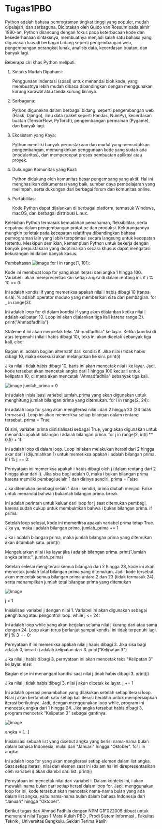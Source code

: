 # Tugas1PBO
Python adalah bahasa pemrograman tingkat tinggi yang populer, mudah dipelajari, dan serbaguna. Diciptakan oleh Guido van Rossum pada akhir 1980-an, Python dirancang dengan fokus pada keterbacaan kode dan kesederhanaan sintaksnya, membuatnya menjadi salah satu bahasa yang digunakan luas di berbagai bidang seperti pengembangan web, pengembangan perangkat lunak, analisis data, kecerdasan buatan, dan banyak lagi.

Beberapa ciri khas Python meliputi:
1. Sintaks Mudah Dipahami:

    Penggunaan indentasi (spasi) untuk menandai blok kode, yang membuatnya lebih mudah dibaca dibandingkan dengan menggunakan kurung kurawal atau tanda kurung lainnya.

2. Serbaguna:

    Python digunakan dalam berbagai bidang, seperti pengembangan web (Flask, Django), ilmu data (paket seperti Pandas, NumPy), kecerdasan buatan (TensorFlow, PyTorch), pengembangan permainan (Pygame), dan banyak lagi.

3. Ekosistem yang Kaya:

    Python memiliki banyak perpustakaan dan modul yang memudahkan pengembangan, memungkinkan penggunaan kode yang sudah ada (modularitas), dan mempercepat proses pembuatan aplikasi atau proyek.

4. Dukungan Komunitas yang Kuat:

    Python didukung oleh komunitas besar pengembang yang aktif. Hal ini menghasilkan dokumentasi yang baik, sumber daya pembelajaran yang melimpah, serta dukungan dari berbagai forum dan komunitas online.

5. Portabilitas:

    Kode Python dapat dijalankan di berbagai platform, termasuk Windows, macOS, dan berbagai distribusi Linux.

Kelebihan Python termasuk kemudahan pemahaman, fleksibilitas, serta cepatnya dalam pengembangan prototipe dan produksi. Kekurangannya mungkin terletak pada kecepatan relatifnya dibandingkan bahasa pemrograman lain yang lebih teroptimasi secara langsung untuk kecepatan tertentu. Meskipun demikian, kemampuan Python untuk bekerja dengan banyak perpustakaan yang dioptimalkan secara khusus dapat mengatasi kekurangan ini dalam banyak kasus.


Pembahasan
![image](https://github.com/Ahmadfadhila/Tugas1PBO/assets/150579766/e8dae0e0-04c8-419c-84dc-5888ec85dd43)
for i in range(1, 101):

Kode ini membuat loop for yang akan iterasi dari angka 1 hingga 100. Variabel i akan merepresentasikan setiap angka di dalam rentang ini.
if i % 10 == 0:

Ini adalah kondisi if yang memeriksa apakah nilai i habis dibagi 10 (tanpa sisa). % adalah operator modulo yang memberikan sisa dari pembagian.
for _ in range(3):

Ini adalah loop for di dalam kondisi if yang akan dijalankan ketika nilai i adalah kelipatan 10. Loop ini akan dijalankan tiga kali karena range(3).
print("Ahmadfadhila")

Statement ini akan mencetak teks "Ahmadfadhila" ke layar. Ketika kondisi di atas terpenuhi (nilai i habis dibagi 10), teks ini akan dicetak sebanyak tiga kali.
else:

Bagian ini adalah bagian alternatif dari kondisi if. Jika nilai i tidak habis dibagi 10, maka eksekusi akan melanjutkan ke sini.
print(i)

Jika nilai i tidak habis dibagi 10, baris ini akan mencetak nilai i ke layar.
Jadi, kode tersebut akan mencetak angka dari 1 hingga 100 kecuali untuk kelipatan 10, di mana akan mencetak "Ahmadfadhila" sebanyak tiga kali.

![image](https://github.com/Ahmadfadhila/Tugas1PBO/assets/150579766/5a20b891-598b-48aa-9745-391aa163a826)
jumlah_prima = 0

Ini adalah inisialisasi variabel jumlah_prima yang akan digunakan untuk menghitung jumlah bilangan prima yang ditemukan.
for i in range(2, 24):

Ini adalah loop for yang akan mengiterasi nilai i dari 2 hingga 23 (24 tidak termasuk). Loop ini akan memeriksa setiap bilangan dalam rentang tersebut.
prima = True

Di sini, variabel prima diinisialisasi sebagai True, yang akan digunakan untuk menandai apakah bilangan i adalah bilangan prima.
for j in range(2, int(i ** 0.5) + 1):

Ini adalah loop di dalam loop. Loop ini akan melakukan iterasi dari 2 hingga akar dari i (dijumlahkan 1) untuk memeriksa apakah i adalah bilangan prima.
if i % j == 0:

Pernyataan ini memeriksa apakah i habis dibagi oleh j (dalam rentang dari 2 hingga akar dari i). Jika sisa bagi adalah 0, maka i bukan bilangan prima karena memiliki pembagi selain 1 dan dirinya sendiri.
prima = False

Jika ditemukan pembagi selain 1 dan i sendiri, prima diubah menjadi False untuk menandai bahwa i bukanlah bilangan prima.
break

Ini adalah perintah untuk keluar dari loop for j saat ditemukan pembagi, karena sudah cukup untuk membuktikan bahwa i bukan bilangan prima.
if prima:

Setelah loop selesai, kode ini memeriksa apakah variabel prima tetap True. Jika ya, maka i adalah bilangan prima.
jumlah_prima += 1

Jika i adalah bilangan prima, maka jumlah bilangan prima yang ditemukan akan ditambah satu.
print(i)

Mengeluarkan nilai i ke layar jika i adalah bilangan prima.
print("Jumlah angka prima:", jumlah_prima)

Setelah selesai mengiterasi semua bilangan dari 2 hingga 23, kode ini akan mencetak jumlah total bilangan prima yang ditemukan.
Jadi, kode tersebut akan mencetak semua bilangan prima antara 2 dan 23 (tidak termasuk 24), serta menampilkan jumlah total bilangan prima yang ditemukan

![image](https://github.com/Ahmadfadhila/Tugas1PBO/assets/150579766/43b9cc86-c44e-4018-ba13-eb605a71e3e1)

j = 1

Inisialisasi variabel j dengan nilai 1. Variabel ini akan digunakan sebagai penghitung atau pengontrol loop.
while j <= 24:

Ini adalah loop while yang akan berjalan selama nilai j kurang dari atau sama dengan 24. Loop akan terus berlanjut sampai kondisi ini tidak terpenuhi lagi.
if j % 3 == 0:

Pernyataan if ini memeriksa apakah nilai j habis dibagi 3. Jika sisa bagi adalah 0, berarti j adalah kelipatan dari 3.
print("Kelipatan 3")

Jika nilai j habis dibagi 3, pernyataan ini akan mencetak teks "Kelipatan 3" ke layar.
else:

Bagian else ini menangani kondisi saat nilai j tidak habis dibagi 3.
print(j)

Jika nilai j tidak habis dibagi 3, nilai j akan dicetak ke layar.
j += 1

Ini adalah operasi penambahan yang dilakukan setelah setiap iterasi loop. Nilai j akan bertambah satu setiap kali iterasi berakhir untuk mempersiapkan iterasi berikutnya.
Jadi, dengan menggunakan loop while, program ini mencetak angka dari 1 hingga 24. Jika angka tersebut habis dibagi 3, program mencetak "Kelipatan 3" sebagai gantinya.

![image](https://github.com/Ahmadfadhila/Tugas1PBO/assets/150579766/f189ab96-993d-47a3-82c0-446e221bb1f6)


angka = [...]

Inisialisasi sebuah list yang disebut angka yang berisi nama-nama bulan dalam bahasa Indonesia, mulai dari "Januari" hingga "Oktober".
for i in angka:

Ini adalah loop for yang akan mengiterasi setiap elemen dalam list angka. Saat setiap iterasi, nilai dari elemen saat ini (dalam hal ini direpresentasikan oleh variabel i) akan diambil dari list.
print(i)

Pernyataan ini mencetak nilai dari variabel i. Dalam konteks ini, i akan mewakili nama bulan dari setiap iterasi dalam loop for.
Jadi, menggunakan loop for ini, kode tersebut akan mencetak nama-nama bulan yang ada dalam list angka, yaitu nama-nama bulan dalam bahasa Indonesia dari "Januari" hingga "Oktober".

Berikut tugas dari Ahmad Fadhila dengan NPM G1F022005 dibuat untuk memenuhi nilai Tugas 1 Mata Kuliah PBO , Prodi Sistem Informasi , Fakultas Teknik , Universitas Bengkulu. Sekian Terima Kasih
